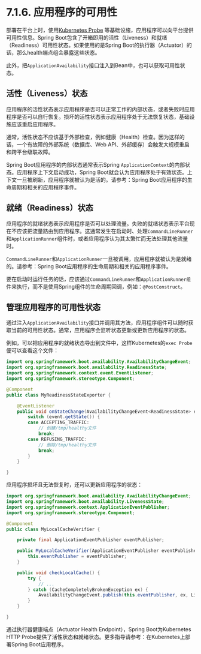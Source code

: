 # 7.1.6. 应用程序的可用性

部署在平台上时，使用[Kubernetes Probe](https://kubernetes.io/docs/tasks/configure-pod-container/configure-liveness-readiness-startup-probes/) 等基础设施，应用程序可以向平台提供可用性信息。Spring Boot包含了开箱即用的活性（Liveness）和就绪（Readiness）可用性状态。如果使用的是Spring Boot的执行器（Actuator）的话，那么health端点组会暴露这些状态。

此外，把`ApplicationAvailability`接口注入到Bean中，也可以获取可用性状态。

## 活性（Liveness）状态

应用程序的活性状态表示应用程序是否可以正常工作的内部状态，或者失败时应用程序是否可以自行恢复。损坏的活性状态表示应用程序处于无法恢复状态，基础设施应该重启应用程序。

<univ-note type="note">

通常，活性状态不应该基于外部检查，例如健康（Health）检查。因为这样的话，一个有故障的外部系统（数据库、Web API、外部缓存）会触发大规模重启和跨平台级联故障。

</univ-note>

Spring Boot应用程序的内部状态通常表示Spring `ApplicationContext`的内部状态。应用程序上下文启动成功，Spring Boot就会认为应用程序处于有效状态。上下文一旦被刷新，应用程序就被认为是活的。请参考：Spring Boot应用程序的生命周期和相关的应用程序事件。

## 就绪（Readiness）状态

应用程序的就绪状态表示应用程序是否可以处理流量。失败的就绪状态表示平台现在不应该把流量路由到应用程序。这通常发生在启动时、处理`CommandLineRunner`和`ApplicationRunner`组件时，或者应用程序认为其太繁忙而无法处理其他流量时。

`CommandLineRunner`和`ApplicationRunner`一旦被调用，应用程序就被认为是就绪的。请参考：Spring Boot应用程序的生命周期和相关的应用程序事件。

<univ-note type="tip">

要在启动时运行任务的话，应该通过`CommandLineRunner`和`ApplicationRunner组`件来执行，而不是使用Spring组件的生命周期回调，例如：`@PostConstruct`。

</univ-note>

## 管理应用程序的可用性状态

通过注入`ApplicationAvailability`接口并调用其方法，应用程序组件可以随时获取当前的可用性状态。通常，应用程序会监听状态更新或更新应用程序的状态。

例如，可以把应用程序的就绪状态导出到文件中，这样Kubernetes的`exec Probe`便可以查看这个文件：

```java
import org.springframework.boot.availability.AvailabilityChangeEvent;
import org.springframework.boot.availability.ReadinessState;
import org.springframework.context.event.EventListener;
import org.springframework.stereotype.Component;

@Component
public class MyReadinessStateExporter {

    @EventListener
    public void onStateChange(AvailabilityChangeEvent<ReadinessState> event) {
        switch (event.getState()) {
        case ACCEPTING_TRAFFIC:
            // 创建/tmp/healthy文件
            break;
        case REFUSING_TRAFFIC:
            // 删除/tmp/healthy文件
            break;
        }
    }

}
```

应用程序损坏且无法恢复时，还可以更新应用程序的状态：

```java
import org.springframework.boot.availability.AvailabilityChangeEvent;
import org.springframework.boot.availability.LivenessState;
import org.springframework.context.ApplicationEventPublisher;
import org.springframework.stereotype.Component;

@Component
public class MyLocalCacheVerifier {

    private final ApplicationEventPublisher eventPublisher;

    public MyLocalCacheVerifier(ApplicationEventPublisher eventPublisher) {
        this.eventPublisher = eventPublisher;
    }

    public void checkLocalCache() {
        try {
            // ...
        } catch (CacheCompletelyBrokenException ex) {
            AvailabilityChangeEvent.publish(this.eventPublisher, ex, LivenessState.BROKEN);
        }
    }

}
```

通过执行器健康端点（Actuator Health Endpoint），Spring Boot为Kubernetes HTTP Probe提供了活性状态和就绪状态。更多指导请参考：在Kubernetes上部署Spring Boot应用程序。
